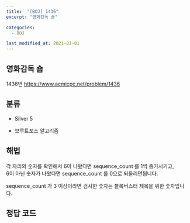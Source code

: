 ```yaml
---
title:  "[BOJ] 1436"
excerpt: "영화감독 숌"

categories:
  - BOJ

last_modified_at: 2021-01-01
---
```


## 영화감독 숌

1436번 <https://www.acmicpc.net/problem/1436>

## 분류
* Silver 5

* 브루트포스 알고리즘

## 해법
각 자리의 숫자를 확인해서 6이 나왔다면 sequence_count 를 1씩 증가시키고,  
6이 아닌 숫자가 나왔다면 sequence_count 를 0으로 되돌리면됩니다.

sequence_count 가 3 이상이라면 검사한 숫자는 블록버스터 제목을 위한 숫자입니다.

## 정답 코드
<script src="https://gist.github.com/Geniemo/4e8d05bd76aefcb6b14cb759fcaf1fb6.js"></script>